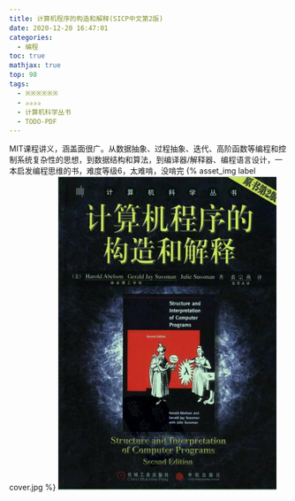 ```yaml
---
title: 计算机程序的构造和解释(SICP中文第2版)
date: 2020-12-20 16:47:01
categories:
  - 编程
toc: true
mathjax: true
top: 98
tags:
  - ※※※※※※
  - ✰✰✰✰
  - 计算机科学丛书
  - TODO-PDF
---
```


MIT课程讲义，涵盖面很广。从数据抽象、过程抽象、迭代、高阶函数等编程和控制系统复杂性的思想，到数据结构和算法，到编译器/解释器、编程语言设计，一本启发编程思维的书，难度等级6，太难啃，没啃完
{% asset_img label cover.jpg %}
![](计算机程序的构造和解释(SICP中文第2版)/cover.jpg)


